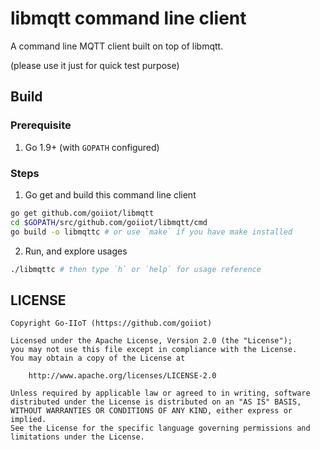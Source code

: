 # libmqtt command line client

A command line MQTT client built on top of libmqtt.

(please use it just for quick test purpose)

## Build

### Prerequisite

1. Go 1.9+ (with `GOPATH` configured)

### Steps

1. Go get and build this command line client

```bash
go get github.com/goiiot/libmqtt
cd $GOPATH/src/github.com/goiiot/libmqtt/cmd
go build -o libmqttc # or use `make` if you have make installed
```

2. Run, and explore usages

```bash
./libmqttc # then type `h` or `help` for usage reference
```

## LICENSE

```text
Copyright Go-IIoT (https://github.com/goiiot)

Licensed under the Apache License, Version 2.0 (the "License");
you may not use this file except in compliance with the License.
You may obtain a copy of the License at

    http://www.apache.org/licenses/LICENSE-2.0

Unless required by applicable law or agreed to in writing, software
distributed under the License is distributed on an "AS IS" BASIS,
WITHOUT WARRANTIES OR CONDITIONS OF ANY KIND, either express or implied.
See the License for the specific language governing permissions and
limitations under the License.
```